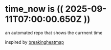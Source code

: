 # time_now is (( 2025-09-11T07:00:00.650Z ))

an automated repo that shows the currnent time

inspired by [breakingheatmap](https://github.com/breakingheatmap/breakingheatmap)